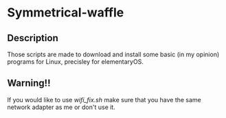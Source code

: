 # Symmetrical-waffle
## Description
Those scripts are made to download and install some basic (in my opinion) programs for Linux, precisley for elementaryOS.

## Warning!!
If you would like to use _wifi_fix.sh_ make sure that you have the same network adapter as me or don't use it. 
